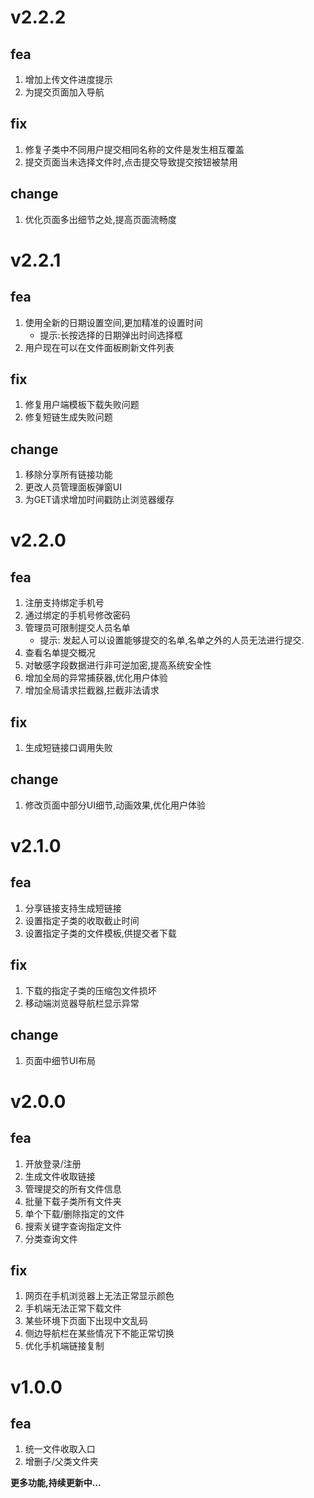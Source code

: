 # v2.2.2
## fea
1. 增加上传文件进度提示
2. 为提交页面加入导航

## fix
1. 修复子类中不同用户提交相同名称的文件是发生相互覆盖
2. 提交页面当未选择文件时,点击提交导致提交按钮被禁用

## change
1. 优化页面多出细节之处,提高页面流畅度

# v2.2.1

## fea
1. 使用全新的日期设置空间,更加精准的设置时间
   * 提示:长按选择的日期弹出时间选择框
1. 用户现在可以在文件面板刷新文件列表

## fix
1. 修复用户端模板下载失败问题
2. 修复短链生成失败问题

## change
1. 移除分享所有链接功能
2. 更改人员管理面板弹窗UI
3. 为GET请求增加时间戳防止浏览器缓存

# v2.2.0

## fea
1. 注册支持绑定手机号
2. 通过绑定的手机号修改密码
3. 管理员可限制提交人员名单
   * 提示: 发起人可以设置能够提交的名单,名单之外的人员无法进行提交.
4. 查看名单提交概况
5. 对敏感字段数据进行非可逆加密,提高系统安全性
6. 增加全局的异常捕获器,优化用户体验
7. 增加全局请求拦截器,拦截非法请求

## fix
1. 生成短链接口调用失败

## change
1. 修改页面中部分UI细节,动画效果,优化用户体验

# v2.1.0

## fea
1. 分享链接支持生成短链接
2. 设置指定子类的收取截止时间
3. 设置指定子类的文件模板,供提交者下载

## fix
1. 下载的指定子类的压缩包文件损坏
2. 移动端浏览器导航栏显示异常

## change
1. 页面中细节UI布局

# v2.0.0

## fea
1. 开放登录/注册
2. 生成文件收取链接
3. 管理提交的所有文件信息
4. 批量下载子类所有文件夹
5. 单个下载/删除指定的文件
6. 搜索关键字查询指定文件
7. 分类查询文件

## fix
1. 网页在手机浏览器上无法正常显示颜色
2. 手机端无法正常下载文件
3. 某些环境下页面下出现中文乱码
4. 侧边导航栏在某些情况下不能正常切换
5. 优化手机端链接复制

# v1.0.0

## fea   
1. 统一文件收取入口
2. 增删子/父类文件夹

**更多功能,持续更新中...**
